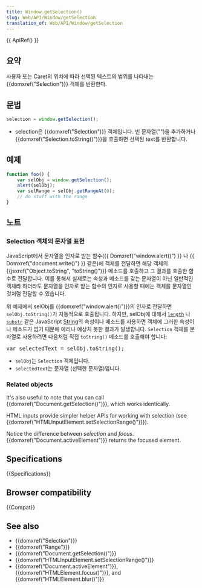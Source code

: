 ```yaml
---
title: Window.getSelection()
slug: Web/API/Window/getSelection
translation_of: Web/API/Window/getSelection
---
```


{{ ApiRef() }}

## 요약

사용자 또는 Caret의 위치에 따라 선택된 텍스트의 범위를 나타내는 {{domxref("Selection")}} 객체를 반환한다.

## 문법

```js
selection = window.getSelection();
```

- selection은 {{domxref("Selection")}} 객체입니다. 빈 문자열("")을 추가하거나 {{domxref("Selection.toString()")}}을 호출하면 선택된 text를 반환합니다.

## 예제

```js
function foo() {
    var selObj = window.getSelection();
    alert(selObj);
    var selRange = selObj.getRangeAt(0);
    // do stuff with the range
}
```

## 노트

### Selection 객체의 문자열 표현

JavaScript에서 문자열을 인자로 받는 함수({{ Domxref("window.alert()") }} 나 {{ Domxref("document.write()") }} 같은)에 객체를 전달하면 해당 객체의 {{jsxref("Object.toString", "toString()")}} 메소드를 호출하고 그 결과를 호출한 함수로 전달합니다. 이를 통해서 실제로는 속성과 메소드를 갖는 문자열이 아닌 일반적인 객체라 하더라도 문자열을 인자로 받는 함수의 인자로 사용할 때에는 객체를 문자열인 것처럼 전달할 수 있습니다.

위 예제에서 selObj를 {{domxref("window.alert()")}}의 인자로 전달하면 `selObj.toString()`가 자동적으로 호출됩니다. 하지만, selObj에 대해서 [`length`](/en-US/docs/Web/JavaScript/Reference/Global_Objects/String/length) 나 [`substr`](/en-US/docs/Web/JavaScript/Reference/Global_Objects/String/substr) 같은 JavaScript [String](/ko/docs/Web/JavaScript/Reference/Global_Objects/String)의 속성이나 메소드를 사용하면 객체에 그러한 속성이나 메소드가 없기 때문에 에러나 예상치 못한 결과가 발생합니다. `Selection` 객체를 문자열로 사용하려면 다음처럼 직접 `toString()` 메소드를 호출해야 합니다:

<pre class="brush:js;gutter:false;">var selectedText = selObj.toString();</pre>

- `selObj`는 `Selection` 객체입니다.
- `selectedText`는 문자열 (선택한 문자열)입니다.

### Related objects

It's also useful to note that you can call {{domxref("Document.getSelection()")}}, which works identically.

HTML inputs provide simpler helper APIs for working with selection (see {{domxref("HTMLInputElement.setSelectionRange()")}}).

Notice the difference between _selection_ and _focus_. {{domxref("Document.activeElement")}} returns the focused element.

## Specifications

{{Specifications}}

## Browser compatibility

{{Compat}}

## See also

- {{domxref("Selection")}}
- {{domxref("Range")}}
- {{domxref("Document.getSelection()")}}
- {{domxref("HTMLInputElement.setSelectionRange()")}}
- {{domxref("Document.activeElement")}}, {{domxref("HTMLElement.focus()")}}, and {{domxref("HTMLElement.blur()")}}
